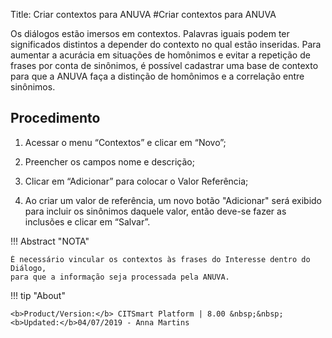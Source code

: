Title: Criar contextos para ANUVA
#Criar contextos para ANUVA

Os diálogos estão imersos em contextos. Palavras iguais podem ter significados distintos a depender do contexto no qual estão inseridas.
Para aumentar a acurácia em situações de homônimos e evitar a repetição de frases por conta de sinônimos, é possível cadastrar uma base
de contexto para que a ANUVA faça a distinção de homônimos e a correlação entre sinônimos.

Procedimento
-----------
1. Acessar o menu “Contextos” e clicar em “Novo”;

2. Preencher os campos nome e descrição;

3. Clicar em “Adicionar” para colocar o Valor Referência;

4. Ao criar um valor de referência, um novo botão "Adicionar" será exibido para incluir os sinônimos daquele valor, 
então deve-se fazer as inclusões e clicar em “Salvar”.

!!! Abstract "NOTA"

    É necessário vincular os contextos às frases do Interesse dentro do Diálogo, 
    para que a informação seja processada pela ANUVA.
    
    
!!! tip "About"

    <b>Product/Version:</b> CITSmart Platform | 8.00 &nbsp;&nbsp;
    <b>Updated:</b>04/07/2019 - Anna Martins
   
